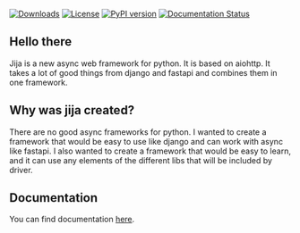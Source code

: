 [![Downloads](https://static.pepy.tech/badge/jija)](https://pepy.tech/project/jija)
[![License](https://img.shields.io/badge/License-Apache_2.0-blue.svg)](https://opensource.org/licenses/Apache-2.0)
[![PyPI version](https://badge.fury.io/py/jija.svg)](https://badge.fury.io/py/jija)
[![Documentation Status](https://readthedocs.org/projects/jija/badge/?version=latest)](https://jija.readthedocs.io/en/latest/?badge=latest)

## Hello there
Jija is a new async web framework for python.
It is based on aiohttp.
It takes a lot of good things from django and fastapi and combines them in one framework.

## Why was jija created?
There are no good async frameworks for python.
I wanted to create a framework that would be easy to use like django and can work with async like fastapi.
I also wanted to create a framework that would be easy to learn, 
and it can use any elements of the different libs that will be included by driver.

## Documentation
You can find documentation [here](https://jija.readthedocs.io/en/latest/).
